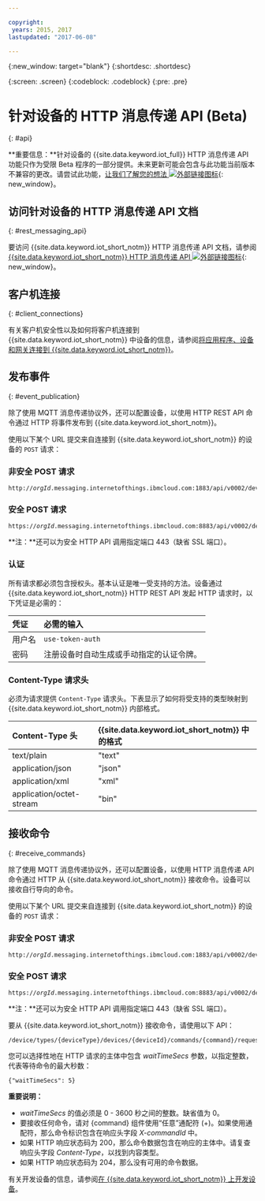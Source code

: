 ```yaml
---

copyright:
 years: 2015, 2017
lastupdated: "2017-06-08"

---
```


{:new_window: target="blank"}
{:shortdesc: .shortdesc}

{:screen: .screen}
{:codeblock: .codeblock}
{:pre: .pre}

# 针对设备的 HTTP 消息传递 API (Beta)
{: #api}

**重要信息：**针对设备的 {{site.data.keyword.iot_full}} HTTP 消息传递 API 功能只作为受限 Beta 程序的一部分提供。未来更新可能会包含与此功能当前版本不兼容的更改。请尝试此功能，[让我们了解您的想法 ![外部链接图标](../../../icons/launch-glyph.svg)](https://developer.ibm.com/answers/smart-spaces/17/internet-of-things.html){: new_window}。


## 访问针对设备的 HTTP 消息传递 API 文档
{: #rest_messaging_api}

要访问 {{site.data.keyword.iot_short_notm}} HTTP 消息传递 API 文档，请参阅 [{{site.data.keyword.iot_short_notm}} HTTP 消息传递 API ![外部链接图标](../../../icons/launch-glyph.svg)](https://docs.internetofthings.ibmcloud.com/apis/swagger/v0002/http-messaging.html){: new_window}。


## 客户机连接
{: #client_connections}

有关客户机安全性以及如何将客户机连接到 {{site.data.keyword.iot_short_notm}} 中设备的信息，请参阅[将应用程序、设备和网关连接到 {{site.data.keyword.iot_short_notm}}](../reference/security/connect_devices_apps_gw.html)。

## 发布事件
{: #event_publication}

除了使用 MQTT 消息传递协议外，还可以配置设备，以使用 HTTP REST API 命令通过 HTTP 将事件发布到 {{site.data.keyword.iot_short_notm}}。

使用以下某个 URL 提交来自连接到 {{site.data.keyword.iot_short_notm}} 的设备的 `POST` 请求：

### 非安全 POST 请求
<pre class="pre"><code class="hljs">http://<var class="keyword varname">orgId</var>.messaging.internetofthings.ibmcloud.com:1883/api/v0002/device/types/<var class="keyword varname">typeId</var>/devices/<var class="keyword varname">deviceId</var>/events/<var class="keyword varname">eventId</var></code></pre>

### 安全 POST 请求

<pre class="pre"><code class="hljs">https://<var class="keyword varname">orgId</var>.messaging.internetofthings.ibmcloud.com:8883/api/v0002/device/types/<var class="keyword varname">typeId</var>/devices/<var class="keyword varname">deviceId</var>/events/<var class="keyword varname">eventId</var></code></pre>

**注：**还可以为安全 HTTP API 调用指定端口 443（缺省 SSL 端口）。

### 认证

所有请求都必须包含授权头。基本认证是唯一受支持的方法。设备通过 {{site.data.keyword.iot_short_notm}} HTTP REST API 发起 HTTP 请求时，以下凭证是必需的：

|凭证|必需的输入|
|:---|:---|
|用户名|`use-token-auth`
|密码| 注册设备时自动生成或手动指定的认证令牌。

### Content-Type 请求头

必须为请求提供 `Content-Type` 请求头。下表显示了如何将受支持的类型映射到 {{site.data.keyword.iot_short_notm}} 内部格式。

|Content-Type 头|{{site.data.keyword.iot_short_notm}} 中的格式|
|:---|:---|
|text/plain|"text"
|application/json| "json"
|application/xml | "xml"
|application/octet-stream|"bin"

## 接收命令
{: #receive_commands}

除了使用 MQTT 消息传递协议外，还可以配置设备，以使用 HTTP 消息传递 API 命令通过 HTTP 从 {{site.data.keyword.iot_short_notm}} 接收命令。设备可以接收自行导向的命令。

使用以下某个 URL 提交来自连接到 {{site.data.keyword.iot_short_notm}} 的设备的 `POST` 请求：

### 非安全 POST 请求
<pre class="pre"><code class="hljs">http://<var class="keyword varname">orgId</var>.messaging.internetofthings.ibmcloud.com:1883/api/v0002/device/types/<var class="keyword varname">typeId</var>/devices/<var class="keyword varname">deviceId</var>/commands/<var class="keyword varname">command</var>/request</code></pre>

### 安全 POST 请求

<pre class="pre"><code class="hljs">https://<var class="keyword varname">orgId</var>.messaging.internetofthings.ibmcloud.com:8883/api/v0002/device/types/<var class="keyword varname">typeId</var>/devices/<var class="keyword varname">deviceId</var>/commands/<var class="keyword varname">command</var>/request</code></pre>

**注：**还可以为安全 HTTP API 调用指定端口 443（缺省 SSL 端口）。

要从 {{site.data.keyword.iot_short_notm}} 接收命令，请使用以下 API：

<pre class="pre"><code class="hljs">/device/types/{deviceType}/devices/{deviceId}/commands/{command}/request</code></pre>

您可以选择性地在 HTTP 请求的主体中包含 *waitTimeSecs* 参数，以指定整数，代表等待命令的最大秒数：
<pre class="pre"><code class="hljs">{"waitTimeSecs": 5} </code></pre>


**重要说明：**
- *waitTimeSecs* 的值必须是 0 - 3600 秒之间的整数。缺省值为 0。
- 要接收任何命令，请对 {command} 组件使用“任意”通配符 (+)。如果使用通配符，那么命令标识包含在响应头字段 *X-commandId* 中。
- 如果 HTTP 响应状态码为 200，那么命令数据包含在响应的主体中。请复查响应头字段 *Content-Type*，以找到内容类型。
- 如果 HTTP 响应状态码为 204，那么没有可用的命令数据。


有关开发设备的信息，请参阅[在 {{site.data.keyword.iot_short_notm}} 上开发设备](../devices/device_dev_index.html)。
